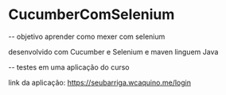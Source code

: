 # CucumberComSelenium

-- objetivo aprender como mexer com selenium  

desenvolvido com Cucumber e Selenium e maven 
linguem Java


-- testes em uma aplicação do curso 

link da aplicação: https://seubarriga.wcaquino.me/login

